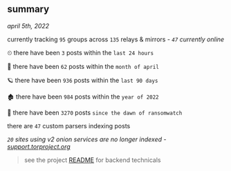 
## summary
_april 5th, 2022_

currently tracking `95` groups across `135` relays & mirrors - _`47` currently online_

⏲ there have been `3` posts within the `last 24 hours`

🦈 there have been `62` posts within the `month of april`

🪐 there have been `936` posts within the `last 90 days`

🏚 there have been `984` posts within the `year of 2022`

🦕 there have been `3270` posts `since the dawn of ransomwatch`

there are `47` custom parsers indexing posts

_`20` sites using v2 onion services are no longer indexed - [support.torproject.org](https://support.torproject.org/onionservices/v2-deprecation/)_

> see the project [README](https://github.com/thetanz/ransomwatch#ransomwatch--) for backend technicals
